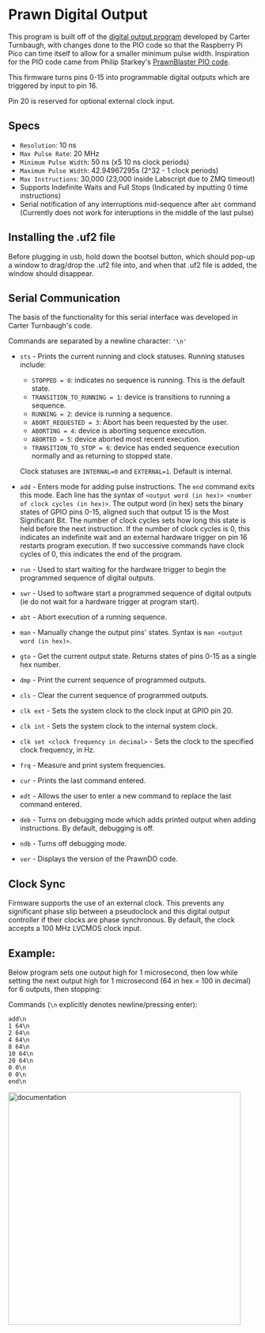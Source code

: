 # Prawn Digital Output

This program is built off of the [digital output program](https://github.com/carterturn/prawn_do/tree/basis) developed by Carter Turnbaugh, with changes done to the PIO code so that the Raspberry Pi Pico can time itself to allow for a smaller minimum pulse width. Inspiration for the PIO code came from Philip Starkey's [PrawnBlaster PIO code](https://github.com/labscript-suite/PrawnBlaster/tree/master). 

This firmware turns pins 0-15 into programmable digital outputs which are triggered by input to pin 16.

Pin 20 is reserved for optional external clock input.

## Specs
* `Resolution`: 10 ns
* `Max Pulse Rate`: 20 MHz
* `Minimum Pulse Width`: 50 ns (x5 10 ns clock periods)
* `Maximum Pulse Width`: 42.94967295s (2^32 - 1 clock periods)
* `Max Instructions`: 30,000 (23,000 inside Labscript due to ZMQ timeout)
* Supports Indefinite Waits and Full Stops (Indicated by inputting 0 time instructions)
* Serial notification of any interruptions mid-sequence after `abt` command (Currently does not work for interuptions in the middle of the last pulse)

## Installing the .uf2 file
Before plugging in usb, hold down the bootsel button, which should pop-up a window to drag/drop the .uf2 file into, and when that .uf2 file is added, the window should disappear.

## Serial Communication
The basis of the functionality for this serial interface was developed in Carter Turnbaugh's code.

Commands are separated by a newline character: `'\n'`

* `sts` - Prints the current running and clock statuses.
  Running statuses include:
  
  * `STOPPED = 0`: indicates no sequence is running. This is the default state.
  * `TRANSITION_TO_RUNNING = 1`: device is transitions to running a sequence.
  * `RUNNING = 2`: device is running a sequence.
  * `ABORT_REQUESTED = 3`: Abort has been requested by the user.
  * `ABORTING = 4`: device is aborting sequence execution.
  * `ABORTED = 5`: device aborted most recent execution.
  * `TRANSITION_TO_STOP = 6`: device has ended sequence execution normally and as returning to stopped state.

  Clock statuses are `INTERNAL=0` and `EXTERNAL=1`. Default is internal.

* `add` - Enters mode for adding pulse instructions. The `end` command exits this mode.
  Each line has the syntax of `<output word (in hex)> <number of clock cycles (in hex)>`. The output word (in hex) sets the binary states of GPIO pins 0-15, aligned such that output 15 is the Most Significant Bit.
  The number of clock cycles sets how long this state is held before the next instruction.
  If the number of clock cycles is 0, this indicates an indefinite wait and an
  external hardware trigger on pin 16 restarts program execution.
  If two successive commands have clock cycles of 0, this indicates the end of the program.
* `run` - Used to start waiting for the hardware trigger to begin the programmed sequence of digital outputs.
* `swr` - Used to software start a programmed sequence of digital outputs (ie do not wait for a hardware trigger at program start).
* `abt` - Abort execution of a running sequence.
* `man` - Manually change the output pins' states. Syntax is `man <output word (in hex)>`.
* `gto` - Get the current output state. Returns states of pins 0-15 as a single hex number.
* `dmp` - Print the current sequence of programmed outputs.
* `cls` - Clear the current sequence of programmed outputs.
* `clk ext` - Sets the system clock to the clock input at GPIO pin 20.
* `clk int` - Sets the system clock to the internal system clock.
* `clk set <clock frequency in decimal>` - Sets the clock to the specified clock frequency, in Hz.
* `frq` - Measure and print system frequencies.
* `cur` - Prints the last command entered.
* `edt` - Allows the user to enter a new command to replace the last command entered.
* `deb` - Turns on debugging mode which adds printed output when adding instructions. By default, debugging is off.
* `ndb` - Turns off debugging mode.
* `ver` - Displays the version of the PrawnDO code.

## Clock Sync
Firmware supports the use of an external clock. This prevents any significant phase slip between a pseudoclock and this digital output controller if their clocks are phase synchronous. By default, the clock accepts a 100 MHz LVCMOS clock input.

## Example:
Below program sets one output high for 1 microsecond, then low while setting the next output high for 1 microsecond (64 in hex = 100 in decimal) for 6 outputs, then stopping:

Commands (`\n` explicitly denotes newline/pressing enter):

```
add\n
1 64\n
2 64\n
4 64\n
8 64\n
10 64\n
20 64\n
0 0\n
0 0\n
end\n
```


<img width="470" alt="documentation" src="https://github.com/pmiller2022/prawn_digital_output/assets/75953337/932b784f-346f-4598-8679-b857578e0291">

